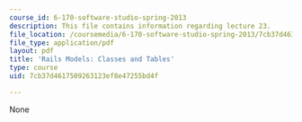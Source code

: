 ```yaml
---
course_id: 6-170-software-studio-spring-2013
description: This file contains information regarding lecture 23.
file_location: /coursemedia/6-170-software-studio-spring-2013/7cb37d4617509263123ef8e47255bd4f_MIT6_170S13_23-rails-model.pdf
file_type: application/pdf
layout: pdf
title: 'Rails Models: Classes and Tables'
type: course
uid: 7cb37d4617509263123ef8e47255bd4f

---
```

None
